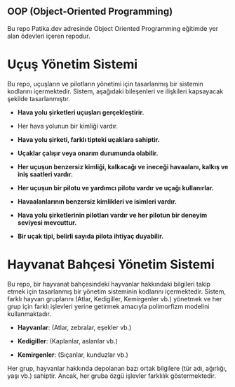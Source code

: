## OOP (Object-Oriented Programming)

Bu repo Patika.dev adresinde Object Oriented Programming eğitimde yer alan ödevleri içeren repodur.

# Uçuş Yönetim Sistemi

Bu repo, uçuşların ve pilotların yönetimi için tasarlanmış bir sistemin kodlarını içermektedir. Sistem, aşağıdaki bileşenleri ve ilişkileri kapsayacak şekilde tasarlanmıştır.

- **Hava yolu şirketleri uçuşları gerçekleştirir.**

- Her hava yolunun bir kimliği vardır.

- **Hava yolu şirketi, farklı tipteki uçaklara sahiptir.**

- **Uçaklar çalışır veya onarım durumunda olabilir.**

- **Her uçuşun benzersiz kimliği, kalkacağı ve ineceği havaalanı, kalkış ve iniş saatleri vardır.**

- **Her uçuşun bir pilotu ve yardımcı pilotu vardır ve uçağı kullanırlar.**

- **Havaalanlarının benzersiz kimlikleri ve isimleri vardır.**

- **Hava yolu şirketlerinin pilotları vardır ve her pilotun bir deneyim seviyesi mevcuttur.**

- **Bir uçak tipi, belirli sayıda pilota ihtiyaç duyabilir.**

# Hayvanat Bahçesi Yönetim Sistemi

Bu repo, bir hayvanat bahçesindeki hayvanlar hakkındaki bilgileri takip etmek için tasarlanmış bir yönetim sisteminin kodlarını içermektedir. Sistem, farklı hayvan gruplarını (Atlar, Kedigiller, Kemirgenler vb.) yönetmek ve her grup için farklı işlevleri yerine getirmek amacıyla polimorfizm modelini kullanmaktadır.


- **Hayvanlar**: (Atlar, zebralar, eşekler vb.)
  
- **Kedigiller**: (Kaplanlar, aslanlar vb.)
  
- **Kemirgenler**: (Sıçanlar, kunduzlar vb.)

Her grup, hayvanlar hakkında depolanan bazı ortak bilgilere (tür adı, ağırlığı, yaşı vb.) sahiptir. Ancak, her gruba özgü işlevler farklılık göstermektedir.
